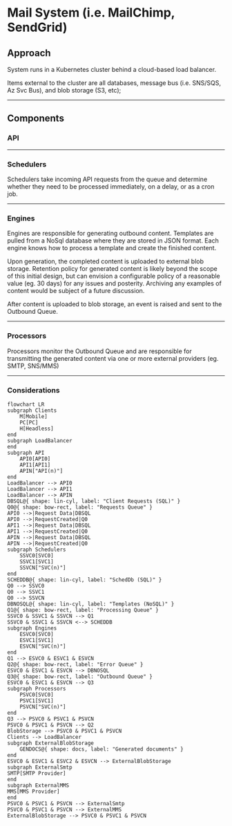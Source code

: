 ﻿
# Mail System (i.e. MailChimp, SendGrid)

## Approach
System runs in a Kubernetes cluster behind a cloud-based load balancer.

Items external to the cluster are all databases, message bus (i.e. SNS/SQS, Az Svc Bus), and blob storage (S3, etc);
***
## Components

### API
***
### Schedulers
Schedulers take incoming API requests from the queue and determine whether they need to be processed immediately, on a delay, or as a cron job.
***
### Engines
Engines are responsible for generating outbound content. Templates are pulled from a NoSql database where they are stored in JSON format.  Each engine knows how to process a template and create the finished content.

Upon generation, the completed content is uploaded to external blob storage.  Retention policy for generated content is likely beyond the scope of this initial design, but can envision a configurable policy of a reasonable value (eg. 30 days) for any issues and posterity.  Archiving any examples of content would be subject of a future discussion.

After content is uploaded to blob storage, an event is raised and sent to the Outbound Queue.
***
### Processors
Processors monitor the Outbound Queue and are responsible for transmitting the generated content via one or more external providers (eg. SMTP, SNS/MMS)
***
### Considerations

```mermaid
flowchart LR
subgraph Clients
    M[Mobile]
    PC[PC]
    H[Headless]
end
subgraph LoadBalancer
end
subgraph API
    API0[API0]
    API1[API1]
    APIN["API(n)"]
end
LoadBalancer --> API0
LoadBalancer --> API1
LoadBalancer --> APIN
DBSQL@{ shape: lin-cyl, label: "Client Requests (SQL)" }
Q0@{ shape: bow-rect, label: "Requests Queue" }
API0 -->|Request Data|DBSQL
API0 -->|RequestCreated|Q0
API1 -->|Request Data|DBSQL
API1 -->|RequestCreated|Q0
APIN -->|Request Data|DBSQL
APIN -->|RequestCreated|Q0
subgraph Schedulers
    SSVC0[SVC0]
    SSVC1[SVC1]
    SSVCN["SVC(n)"]
end
SCHEDDB@{ shape: lin-cyl, label: "SchedDb (SQL)" }
Q0 --> SSVC0
Q0 --> SSVC1
Q0 --> SSVCN
DBNOSQL@{ shape: lin-cyl, label: "Templates (NoSQL)" }
Q1@{ shape: bow-rect, label: "Processing Queue" }
SSVC0 & SSVC1 & SSVCN --> Q1
SSVC0 & SSVC1 & SSVCN <--> SCHEDDB
subgraph Engines
    ESVC0[SVC0]
    ESVC1[SVC1]
    ESVCN["SVC(n)"]
end
Q1 --> ESVC0 & ESVC1 & ESVCN
Q2@{ shape: bow-rect, label: "Error Queue" }
ESVC0 & ESVC1 & ESVCN --> DBNOSQL
Q3@{ shape: bow-rect, label: "Outbound Queue" }
ESVC0 & ESVC1 & ESVCN --> Q3
subgraph Processors
    PSVC0[SVC0]
    PSVC1[SVC1]
    PSVCN["SVC(n)"]
end
Q3 --> PSVC0 & PSVC1 & PSVCN
PSVC0 & PSVC1 & PSVCN --> Q2
BlobStorage --> PSVC0 & PSVC1 & PSVCN
Clients --> LoadBalancer
subgraph ExternalBlobStorage
    GENDOCS@{ shape: docs, label: "Generated documents" }
end
ESVC0 & ESVC1 & ESVC2 & ESVCN --> ExternalBlobStorage
subgraph ExternalSmtp
SMTP[SMTP Provider]
end
subgraph ExternalMMS
MMS[MMS Provider]
end
PSVC0 & PSVC1 & PSVCN --> ExternalSmtp
PSVC0 & PSVC1 & PSVCN --> ExternalMMS
ExternalBlobStorage --> PSVC0 & PSVC1 & PSVCN
```